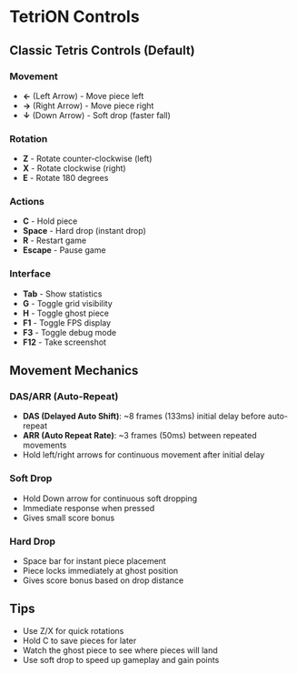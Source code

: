 # TetriON Controls

## Classic Tetris Controls (Default)

### Movement
- **←** (Left Arrow) - Move piece left
- **→** (Right Arrow) - Move piece right  
- **↓** (Down Arrow) - Soft drop (faster fall)

### Rotation
- **Z** - Rotate counter-clockwise (left)
- **X** - Rotate clockwise (right)
- **E** - Rotate 180 degrees

### Actions
- **C** - Hold piece
- **Space** - Hard drop (instant drop)
- **R** - Restart game
- **Escape** - Pause game

### Interface
- **Tab** - Show statistics
- **G** - Toggle grid visibility
- **H** - Toggle ghost piece
- **F1** - Toggle FPS display
- **F3** - Toggle debug mode
- **F12** - Take screenshot

## Movement Mechanics

### DAS/ARR (Auto-Repeat)
- **DAS (Delayed Auto Shift)**: ~8 frames (133ms) initial delay before auto-repeat
- **ARR (Auto Repeat Rate)**: ~3 frames (50ms) between repeated movements
- Hold left/right arrows for continuous movement after initial delay

### Soft Drop
- Hold Down arrow for continuous soft dropping
- Immediate response when pressed
- Gives small score bonus

### Hard Drop
- Space bar for instant piece placement
- Piece locks immediately at ghost position
- Gives score bonus based on drop distance

## Tips
- Use Z/X for quick rotations
- Hold C to save pieces for later
- Watch the ghost piece to see where pieces will land
- Use soft drop to speed up gameplay and gain points
